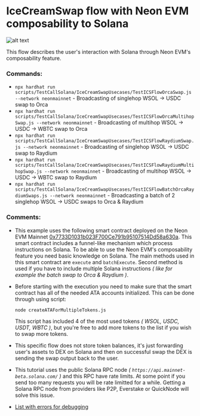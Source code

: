 # IceCreamSwap flow with Neon EVM composability to Solana

![alt text](https://github.com/neonlabsorg/neon-tutorials/blob/test/icecreamswap-usecases/hardhat/scripts/TestCallSolana/IceCreamSwapUsecases/ics-flow.jpeg)

This flow describes the user's interaction with Solana through Neon EVM's composability feature.

### Commands:
- `npx hardhat run scripts/TestCallSolana/IceCreamSwapUsecases/TestICSFlowOrcaSwap.js --network neonmainnet` - Broadcasting of singlehop WSOL -> USDC swap to Orca
- `npx hardhat run scripts/TestCallSolana/IceCreamSwapUsecases/TestICSFlowOrcaMultihopSwap.js --network neonmainnet` - Broadcasting of multihop WSOL -> USDC -> WBTC swap to Orca
- `npx hardhat run scripts/TestCallSolana/IceCreamSwapUsecases/TestICSFlowRaydiumSwap.js --network neonmainnet` - Broadcasting of singlehop WSOL -> USDC swap to Raydium
- `npx hardhat run scripts/TestCallSolana/IceCreamSwapUsecases/TestICSFlowRaydiumMultihopSwap.js --network neonmainnet` - Broadcasting of multihop WSOL -> USDC -> WBTC swap to Raydium
- `npx hardhat run scripts/TestCallSolana/IceCreamSwapUsecases/TestICSFlowBatchOrcaRaydiumSwaps.js --network neonmainnet` - Broadcasting a batch of 2 singlehop WSOL -> USDC swaps to Orca & Raydium

### Comments:
- This example uses the following smart contract deployed on the Neon EVM Mainnet [0x7733D1031b023F700Ce791b95107514Dd58a630a](https://neonscan.org/address/0x7733d1031b023f700ce791b95107514dd58a630a). This smart contract includes a funnel-like mechanism which process instructions on Solana. To be able to use the Neon EVM's composability feature you need basic knowledge on Solana. The main methods used in this smart contract are `execute` and `batchExecute`. Second method is used if you have to include multiple Solana instructions _( like for example the batch swap to Orca & Raydium )_.
- Before starting with the execution you need to make sure that the smart contract has all of the needed ATA accounts initialized. This can be done through using script:

    ```node createATAForMultipleTokens.js```

    This script has included 4 of the most used tokens _( WSOL, USDC, USDT, WBTC )_, but you're free to add more tokens to the list if you wish to swap more tokens.
- This specific flow does not store token balances, it's just forwarding user's assets to DEX on Solana and then on successful swap the DEX is sending the swap output back to the user.
- This tutorial uses the public Solana RPC node _( `https://api.mainnet-beta.solana.com/` )_ and this RPC have rate limits. At some point if you send too many requests you will be rate limitted for a while. Getting a Solana RPC node from providers like P2P, Everstake or QuickNode will solve this issue.
- [List with errors for debugging](https://orca-so.gitbook.io/orca-developer-portal/whirlpools/interacting-with-the-protocol/errors)